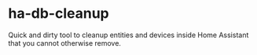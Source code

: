 # ha-db-cleanup
Quick and dirty tool to cleanup entities and devices inside Home Assistant that you cannot otherwise remove.
